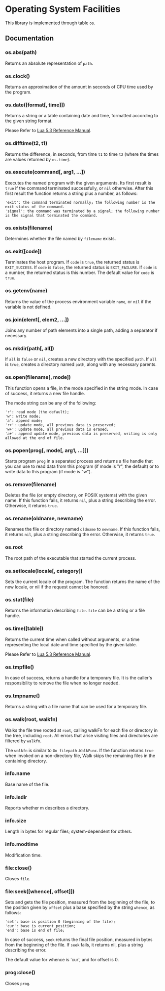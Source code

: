 # Operating System Facilities

This library is implemented through table `os`.

## Documentation

### os.abs(path)

Returns an absolute representation of `path`.

### os.clock()

Returns an approximation of the amount in seconds of CPU time used by the program.

### os.date([format[, time]])

Returns a string or a table containing date and time, formatted according to the given string format.

Please Refer to [Lua 5.3 Reference Manual](http://www.lua.org/manual/5.3/manual.html#6.9).

### os.difftime(t2, t1)

Returns the difference, in seconds, from time `t1` to time `t2` (where the times are values returned by `os.time`).

### os.execute(command[, arg1, ...])

Executes the named program with the given arguments.
Its first result is `true` if the command terminated successfully, or `nil` otherwise.
After this first result the function returns a string plus a number, as follows:
```
'exit': the command terminated normally; the following number is the exit status of the command.
'signal': the command was terminated by a signal; the following number is the signal that terminated the command.
```

### os.exists(filename)

Determines whether the file named by `filename` exists.

### os.exit([code])

Terminates the host program.
If `code` is `true`, the returned status is `EXIT_SUCCESS`.
If `code` is `false`, the returned status is `EXIT_FAILURE`.
If `code` is a number, the returned status is this number.
The default value for `code` is `true`.

### os.getenv(name)

Returns the value of the process environment variable `name`, or `nil` if the variable is not defined.

### os.join(elem1[, elem2, ...])

Joins any number of path elements into a single path, adding a separator if necessary.

### os.mkdir(path[, all])

If `all` is `false` or `nil`, creates a new directory with the specified `path`.
If `all` is `true`, creates a directory named `path`, along with any necessary parents.

### os.open(filename[, mode])

This function opens a file, in the mode specified in the string mode.
In case of success, it returns a new file handle.

The mode string can be any of the following:
```
'r': read mode (the default);
'w': write mode;
'a': append mode;
'r+': update mode, all previous data is preserved;
'w+': update mode, all previous data is erased;
'a+': append update mode, previous data is preserved, writing is only allowed at the end of file.
```

### os.popen(prog[, mode[, arg1, ...]])

Starts program `prog` in a separated process and returns a file handle that you can use to read data from this program (if mode is "r", the default) or to write data to this program (if mode is "w").

### os.remove(filename)

Deletes the file (or empty directory, on POSIX systems) with the given name.
If this function fails, it returns `nil`, plus a string describing the error.
Otherwise, it returns `true`.

### os.rename(oldname, newname)

Renames the file or directory named `oldname` to `newname`.
If this function fails, it returns `nil`, plus a string describing the error.
Otherwise, it returns `true`.

### os.root

The root path of the executable that started the current process.

### os.setlocale(locale[, category])

Sets the current locale of the program.
The function returns the name of the new locale, or nil if the request cannot be honored.

### os.stat(file)

Returns the information describing `file`.
`file` can be a string or a file handle.

### os.time([table])

Returns the current time when called without arguments, or a time representing the local date and time specified by the given table.

Please Refer to [Lua 5.3 Reference Manual](http://www.lua.org/manual/5.3/manual.html#6.9).

### os.tmpfile()

In case of success, returns a handle for a temporary file.
It is the caller's responsibility to remove the file when no longer needed.

### os.tmpname()

Returns a string with a file name that can be used for a temporary file.

### os.walk(root, walkfn)

Walks the file tree rooted at `root`, calling walkFn for each file or directory in the tree, including `root`.
All errors that arise visiting files and directories are filtered by `walkfn`.

The `walkfn` is similar to `Go filepath.WalkFunc`.
If the function returns `true` when invoked on a non-directory file, Walk skips the remaining files in the containing directory.

### info.name

Base name of the file.

### info.isdir

Reports whether m describes a directory.

### info.size

Length in bytes for regular files; system-dependent for others.

### info.modtime

Modification time.

### file:close()

Closes `file`.

### file:seek([whence[, offset]])

Sets and gets the file position, measured from the beginning of the file, to the position given by `offset` plus a base specified by the string `whence`, as follows:
```
'set': base is position 0 (beginning of the file);
'cur': base is current position;
'end': base is end of file;
```
In case of success, `seek` returns the final file position, measured in bytes from the beginning of the file. If `seek` fails, it returns nil, plus a string describing the error.

The default value for whence is 'cur', and for offset is 0.

### prog:close()

Closes `prog`.
